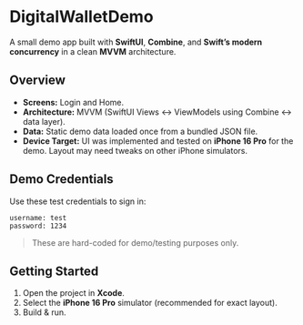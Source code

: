 # DigitalWalletDemo

A small demo app built with **SwiftUI**, **Combine**, and **Swift’s modern concurrency** in a clean **MVVM** architecture.

## Overview
- **Screens:** Login and Home.
- **Architecture:** MVVM (SwiftUI Views ↔ ViewModels using Combine ↔ data layer).
- **Data:** Static demo data loaded once from a bundled JSON file.
- **Device Target:** UI was implemented and tested on **iPhone 16 Pro** for the demo. Layout may need tweaks on other iPhone simulators.

## Demo Credentials
Use these test credentials to sign in:

```
username: test
password: 1234
```

> These are hard-coded for demo/testing purposes only.

## Getting Started
1. Open the project in **Xcode**.
2. Select the **iPhone 16 Pro** simulator (recommended for exact layout).
3. Build & run.
